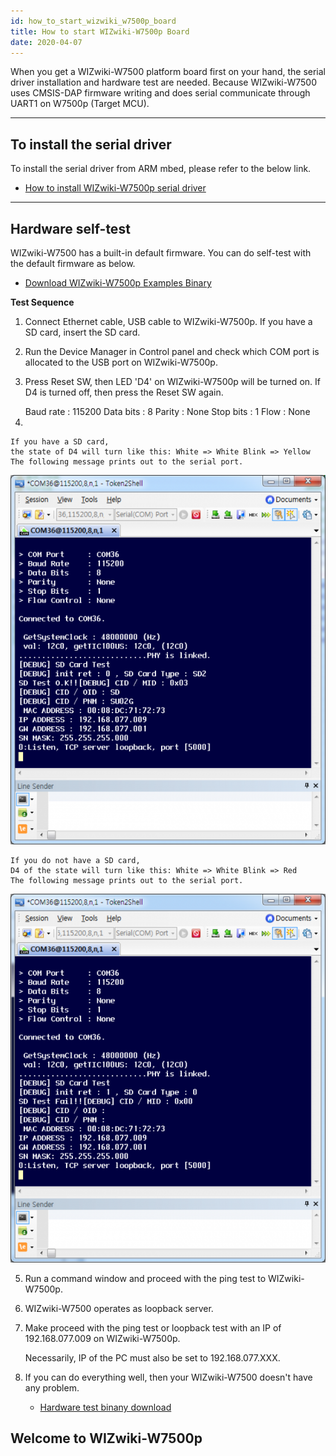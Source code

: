 ```yaml
---
id: how_to_start_wizwiki_w7500p_board
title: How to start WIZwiki-W7500p Board
date: 2020-04-07
---
```


When you get a WIZwiki-W7500 platform board first on your hand, the
serial driver installation and hardware test are needed. Because
WIZwiki-W7500 uses CMSIS-DAP firmware writing and does serial
communicate through UART1 on W7500p (Target MCU).  

-----

## To install the serial driver

To install the serial driver from ARM mbed, please refer to the below
link.

   * [How to install WIZwiki-W7500p serial driver](how_to_install_wizwiki_w7500p_serial_driver)

-----

## Hardware self-test

WIZwiki-W7500 has a built-in default firmware. You can do self-test with the default firmware as below.

   * [Download WIZwiki-W7500p Examples Binary](How_to_write_the_firmware_into_WIZwiki_W7500P.md#Examples_Binary)

**Test Sequence**

1. Connect Ethernet cable, USB cable to WIZwiki-W7500p. If you have a SD
card, insert the SD card.

2. Run the Device Manager in Control panel and check which COM port is
allocated to the USB port on WIZwiki-W7500p.

3. Press Reset SW, then LED 'D4' on WIZwiki-W7500p will be turned on. If
D4 is turned off, then press the Reset SW again.

    <Serial setting>
    Baud rate : 115200
    Data bits : 8
    Parity : None
    Stop bits : 1
    Flow : None
    
4.

    If you have a SD card,
    the state of D4 will turn like this: White => White Blink => Yellow
    The following message prints out to the serial port.

![Messages in case of a SD card inserted](/img/products/w7500/overview/wizwiki_serial_ok.png)

    If you do not have a SD card,
    D4 of the state will turn like this: White => White Blink => Red
    The following message prints out to the serial port.

![Message in case of a SD card not inserted](/img/products/w7500/overview/wizwiki_serial_sdcard.png)

5. Run a command window and proceed with the ping test to
WIZwiki-W7500p.

6. WIZwiki-W7500 operates as loopback server.

7. Make proceed with the ping test or loopback test with an IP of
192.168.077.009 on WIZwiki-W7500p.

    Necessarily, IP of the PC must also be set to 192.168.077.XXX.

8. If you can do everything well, then your WIZwiki-W7500 doesn't have
any problem.

   * <a href="/img/products/w7500/overview/w7500x_wztoe_manu.zip" target="_blank">Hardware test binany download</a>



## Welcome to WIZwiki-W7500p
